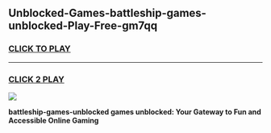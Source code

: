 
## Unblocked-Games-battleship-games-unblocked-Play-Free-gm7qq
<h3>
<a href="https://premium76.site?title=battleship-games-unblocked&ref=20A">CLICK TO PLAY</a></h3>
<hr>

<h3>
<a href="https://premium76.site?title=battleship-games-unblocked&ref=20A">CLICK 2 PLAY</a>
  
</h3>

<a href="https://premium76.site?title=battleship-games-unblocked&ref=20A"><img src="https://clearcache.store/games.png"></a>


**battleship-games-unblocked games unblocked: Your Gateway to Fun and Accessible Online Gaming**
